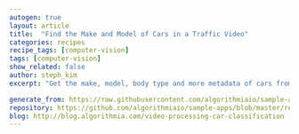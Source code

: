 ```yaml
---
autogen: true
layout: article
title:  "Find the Make and Model of Cars in a Traffic Video"
categories: recipes
recipe_tags: [computer-vision]
tags: [computer-vision]
show_related: false
author: steph_kim
excerpt: "Get the make, model, body type and more metadata of cars from a traffic video in just a few lines of code."

generate_from: https://raw.githubusercontent.com/algorithmiaio/sample-apps/master/recipes/car-classification/README.md
repository: https://github.com/algorithmiaio/sample-apps/blob/master/recipes/car-classification/
blog: http://blog.algorithmia.com/video-processing-car-classification
---
```

